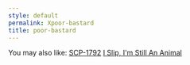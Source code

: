 ```yaml
---
style: default
permalink: Xpoor-bastard
title: poor-bastard
---
```

You may also like:
[SCP-1792](http://scp-wiki.net/scp-1792)
[I Slip, I'm Still An Animal](http://scp-wiki.net/i-slip-i-m-still-an-animal)